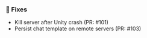 ### 🐛 Fixes

- Kill server after Unity crash (PR: #101)
- Persist chat template on remote servers (PR: #103)

